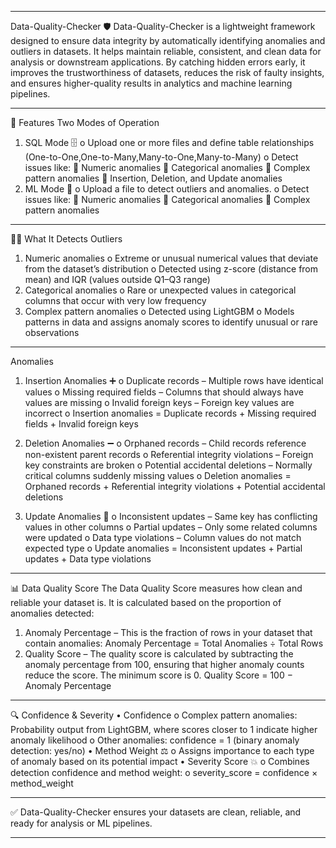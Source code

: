 ________________________________________
Data-Quality-Checker 🛡️
Data-Quality-Checker is a lightweight framework designed to ensure data integrity by automatically identifying anomalies and outliers in datasets. It helps maintain reliable, consistent, and clean data for analysis or downstream applications.
By catching hidden errors early, it improves the trustworthiness of datasets, reduces the risk of faulty insights, and ensures higher-quality results in analytics and machine learning pipelines.
________________________________________
🚀 Features
Two Modes of Operation
1.	SQL Mode 🗄️
o	Upload one or more files and define table relationships (One-to-One,One-to-Many,Many-to-One,Many-to-Many)
o	Detect issues like:
	Numeric anomalies 
	Categorical anomalies
	Complex pattern anomalies
	Insertion, Deletion, and Update anomalies
2.	ML Mode 🤖
o	Upload a file to detect outliers and anomalies.
o	Detect issues like:
	Numeric anomalies 
	Categorical anomalies
	Complex pattern anomalies

________________________________________
🕵️‍♂️ What It Detects
Outliers
1.	Numeric anomalies
o	Extreme or unusual numerical values that deviate from the dataset’s distribution
o	Detected using z-score (distance from mean) and IQR (values outside Q1–Q3 range)
2.	Categorical anomalies
o	Rare or unexpected values in categorical columns that occur with very low frequency
3.	Complex pattern anomalies
o	Detected using LightGBM
o	Models patterns in data and assigns anomaly scores to identify unusual or rare observations
________________________________________
Anomalies
1.	Insertion Anomalies ➕
o	Duplicate records – Multiple rows have identical values
o	Missing required fields – Columns that should always have values are missing
o	Invalid foreign keys – Foreign key values are incorrect
o	Insertion anomalies = Duplicate records + Missing required fields + Invalid foreign keys

2.	Deletion Anomalies ➖
o	Orphaned records – Child records reference non-existent parent records
o	Referential integrity violations – Foreign key constraints are broken
o	Potential accidental deletions – Normally critical columns suddenly missing values
o	Deletion anomalies = Orphaned records + Referential integrity violations + Potential accidental deletions

3.	Update Anomalies 🔄
o	Inconsistent updates – Same key has conflicting values in other columns
o	Partial updates – Only some related columns were updated
o	Data type violations – Column values do not match expected type
o	Update anomalies = Inconsistent updates + Partial updates + Data type violations
________________________________________
📊 Data Quality Score
The Data Quality Score measures how clean and reliable your dataset is. It is calculated based on the proportion of anomalies detected:
1.	Anomaly Percentage – This is the fraction of rows in your dataset that contain anomalies:
            Anomaly Percentage = Total Anomalies ÷ Total Rows
2.	Quality Score – The quality score is calculated by subtracting the anomaly percentage from 100, ensuring that higher anomaly counts reduce the score. The minimum score is 0.
            Quality Score = 100 − Anomaly Percentage
________________________________________
🔍 Confidence & Severity
•	Confidence
o	Complex pattern anomalies: Probability output from LightGBM, where scores closer to 1 indicate higher anomaly likelihood
o	Other anomalies: confidence = 1 (binary anomaly detection: yes/no)
•	Method Weight ⚖️
o	Assigns importance to each type of anomaly based on its potential impact
•	Severity Score 💥
o	Combines detection confidence and method weight:
o	severity_score = confidence × method_weight
________________________________________
✅ Data-Quality-Checker ensures your datasets are clean, reliable, and ready for analysis or ML pipelines.
________________________________________


